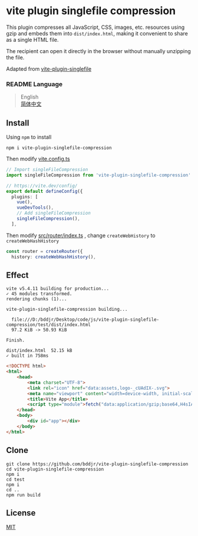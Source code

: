 # vite plugin singlefile compression

This plugin compresses all JavaScript, CSS, images, etc. resources using gzip and embeds them into `dist/index.html`, making it convenient to share as a single HTML file.

The recipient can open it directly in the browser without manually unzipping the file.

Adapted from [vite-plugin-singlefile](https://www.npmjs.com/package/vite-plugin-singlefile)

### README Language

> English  
> [简体中文](README-zh-CN.md)

## Install

Using `npm` to install

```
npm i vite-plugin-singlefile-compression
```

Then modify [vite.config.ts](https://github.com/bddjr/vite-plugin-singlefile-compression/blob/main/test/vite.config.ts#L14)

```ts
// Import singleFileCompression
import singleFileCompression from 'vite-plugin-singlefile-compression'

// https://vite.dev/config/
export default defineConfig({
  plugins: [
    vue(),
    vueDevTools(),
    // Add singleFileCompression
    singleFileCompression(),
  ],
```

Then modify [src/router/index.ts](https://github.com/bddjr/vite-plugin-singlefile-compression/blob/main/test/src/router/index.ts#L5) , change `createWebHistory` to `createWebHashHistory`

```ts
const router = createRouter({
  history: createWebHashHistory(),
```

## Effect

```
vite v5.4.11 building for production...
✓ 45 modules transformed.
rendering chunks (1)...

vite-plugin-singlefile-compression building...

  file:///D:/bddjr/Desktop/code/js/vite-plugin-singlefile-compression/test/dist/index.html
  97.2 KiB -> 50.93 KiB

Finish.

dist/index.html  52.15 kB
✓ built in 758ms
```

```html
<!DOCTYPE html>
<html>
    <head>
        <meta charset="UTF-8">
        <link rel="icon" href="data:assets,logo-_cUAdIX-.svg">
        <meta name="viewport" content="width=device-width, initial-scale=1.0">
        <title>Vite App</title>
        <script type="module">fetch("data:application/gzip;base64,H4sIAAAA******T5qJhAEA").then((e=>e.blob())).then((e=>new Response(e.stream().pipeThrough(new DecompressionStream("gzip")),{headers:{"Content-Type":"text/javascript"}}).blob())).then((e=>import(e=URL.createObjectURL(e)).finally((()=>URL.revokeObjectURL(e)))));</script>
    </head>
    <body>
        <div id="app"></div>
    </body>
</html>
```

## Clone

```
git clone https://github.com/bddjr/vite-plugin-singlefile-compression
cd vite-plugin-singlefile-compression
npm i
cd test
npm i
cd ..
npm run build
```

## License

[MIT](LICENSE.txt)
